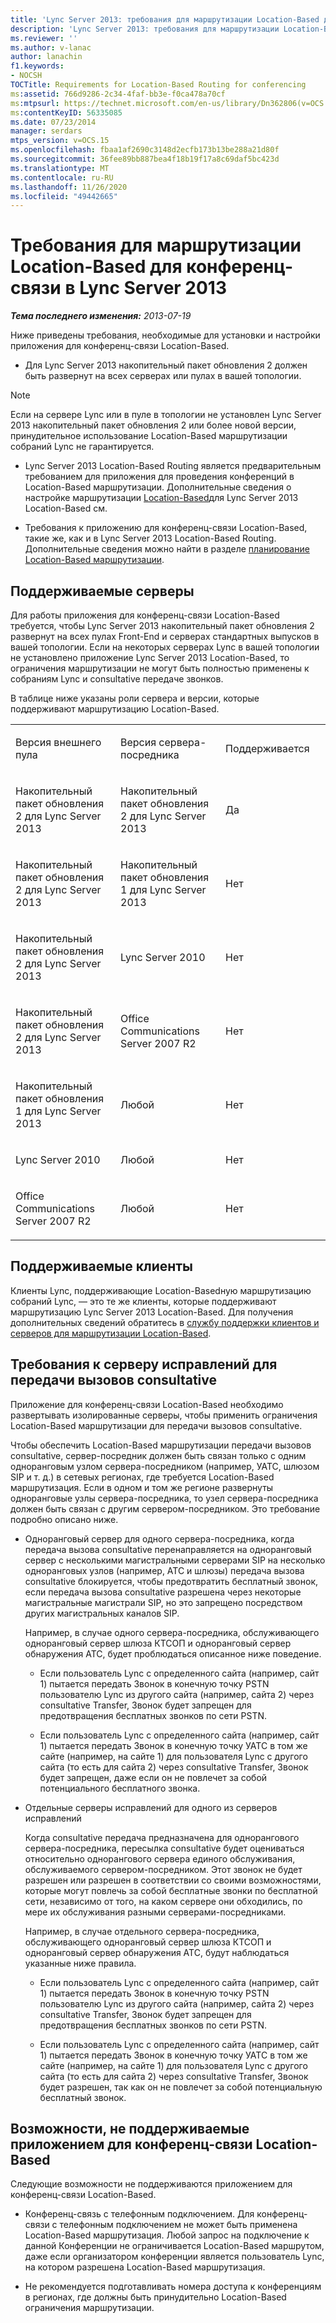 ```yaml
---
title: 'Lync Server 2013: требования для маршрутизации Location-Based для конференц-связи'
description: 'Lync Server 2013: требования для маршрутизации Location-Based для конференц-связи.'
ms.reviewer: ''
ms.author: v-lanac
author: lanachin
f1.keywords:
- NOCSH
TOCTitle: Requirements for Location-Based Routing for conferencing
ms:assetid: 766d9286-2c34-4faf-bb3e-f0ca478a70cf
ms:mtpsurl: https://technet.microsoft.com/en-us/library/Dn362806(v=OCS.15)
ms:contentKeyID: 56335085
ms.date: 07/23/2014
manager: serdars
mtps_version: v=OCS.15
ms.openlocfilehash: fbaa1af2690c3148d2ecfb173b13be288a21d80f
ms.sourcegitcommit: 36fee89bb887bea4f18b19f17a8c69daf5bc423d
ms.translationtype: MT
ms.contentlocale: ru-RU
ms.lasthandoff: 11/26/2020
ms.locfileid: "49442665"
---
```

# <a name="requirements-for-location-based-routing-for-conferencing-in-lync-server-2013"></a>Требования для маршрутизации Location-Based для конференц-связи в Lync Server 2013

<div data-xmlns="http://www.w3.org/1999/xhtml">

<div class="topic" data-xmlns="http://www.w3.org/1999/xhtml" data-msxsl="urn:schemas-microsoft-com:xslt" data-cs="https://msdn.microsoft.com/">

<div data-asp="https://msdn2.microsoft.com/asp">



</div>

<div id="mainSection">

<div id="mainBody">

<span> </span>

_**Тема последнего изменения:** 2013-07-19_

Ниже приведены требования, необходимые для установки и настройки приложения для конференц-связи Location-Based.

  - Для Lync Server 2013 накопительный пакет обновления 2 должен быть развернут на всех серверах или пулах в вашей топологии.

<div>


> [!NOTE]  
> Если на сервере Lync или в пуле в топологии не установлен Lync Server 2013 накопительный пакет обновления 2 или более новой версии, принудительное использование Location-Based маршрутизации собраний Lync не гарантируется.



</div>

  - Lync Server 2013 Location-Based Routing является предварительным требованием для приложения для проведения конференций в Location-Based маршрутизации. Дополнительные сведения о настройке маршрутизации [Location-Based](lync-server-2013-configuring-location-based-routing.md)для Lync Server 2013 Location-Based см.

  - Требования к приложению для конференц-связи Location-Based, такие же, как и в Lync Server 2013 Location-Based Routing. Дополнительные сведения можно найти в разделе [планирование Location-Based маршрутизации](lync-server-2013-planning-for-location-based-routing.md).

<div>

## <a name="supported-servers"></a>Поддерживаемые серверы

Для работы приложения для конференц-связи Location-Based требуется, чтобы Lync Server 2013 накопительный пакет обновления 2 развернут на всех пулах Front-End и серверах стандартных выпусков в вашей топологии. Если на некоторых серверах Lync в вашей топологии не установлено приложение Lync Server 2013 Location-Based, то ограничения маршрутизации не могут быть полностью применены к собраниям Lync и consultative передаче звонков.

В таблице ниже указаны роли сервера и версии, которые поддерживают маршрутизацию Location-Based.


<table>
<colgroup>
<col style="width: 33%" />
<col style="width: 33%" />
<col style="width: 33%" />
</colgroup>
<tbody>
<tr class="odd">
<td><p>Версия внешнего пула</p></td>
<td><p>Версия cервера-посредника</p></td>
<td><p>Поддерживается</p></td>
</tr>
<tr class="even">
<td><p>Накопительный пакет обновления 2 для Lync Server 2013</p></td>
<td><p>Накопительный пакет обновления 2 для Lync Server 2013</p></td>
<td><p>Да</p></td>
</tr>
<tr class="odd">
<td><p>Накопительный пакет обновления 2 для Lync Server 2013</p></td>
<td><p>Накопительный пакет обновления 1 для Lync Server 2013</p></td>
<td><p>Нет</p></td>
</tr>
<tr class="even">
<td><p>Накопительный пакет обновления 2 для Lync Server 2013</p></td>
<td><p>Lync Server 2010</p></td>
<td><p>Нет</p></td>
</tr>
<tr class="odd">
<td><p>Накопительный пакет обновления 2 для Lync Server 2013</p></td>
<td><p>Office Communications Server 2007 R2</p></td>
<td><p>Нет</p></td>
</tr>
<tr class="even">
<td><p>Накопительный пакет обновления 1 для Lync Server 2013</p></td>
<td><p>Любой</p></td>
<td><p>Нет</p></td>
</tr>
<tr class="odd">
<td><p>Lync Server 2010</p></td>
<td><p>Любой</p></td>
<td><p>Нет</p></td>
</tr>
<tr class="even">
<td><p>Office Communications Server 2007 R2</p></td>
<td><p>Любой</p></td>
<td><p>Нет</p></td>
</tr>
</tbody>
</table>


</div>

<div>

## <a name="supported-clients"></a>Поддерживаемые клиенты

Клиенты Lync, поддерживающие Location-Basedную маршрутизацию собраний Lync, — это те же клиенты, которые поддерживают маршрутизацию Lync Server 2013 Location-Based. Для получения дополнительных сведений обратитесь в [службу поддержки клиентов и серверов для маршрутизации Location-Based](lync-server-2013-client-and-server-support-for-location-based-routing.md).

</div>

<div>

## <a name="mediation-server-requirements-for-consultative-call-transfers"></a>Требования к серверу исправлений для передачи вызовов consultative

Приложение для конференц-связи Location-Based необходимо развертывать изолированные серверы, чтобы применить ограничения Location-Based маршрутизации для передачи вызовов consultative.

Чтобы обеспечить Location-Based маршрутизации передачи вызовов consultative, сервер-посредник должен быть связан только с одним одноранговым узлом сервера-посредником (например, УАТС, шлюзом SIP и т. д.) в сетевых регионах, где требуется Location-Based маршрутизация. Если в одном и том же регионе развернуты одноранговые узлы сервера-посредника, то узел сервера-посредника должен быть связан с другим сервером-посредником. Это требование подробно описано ниже.

  - Одноранговый сервер для одного сервера-посредника, когда передача вызова consultative перенаправляется на одноранговый сервер с несколькими магистральными серверами SIP на несколько одноранговых узлов (например, АТС и шлюзы) передача вызова consultative блокируется, чтобы предотвратить бесплатный звонок, если передача вызова consultative разрешена через некоторые магистральные магистрали SIP, но это запрещено посредством других магистральных каналов SIP.
    
    Например, в случае одного сервера-посредника, обслуживающего одноранговый сервер шлюза КТСОП и одноранговый сервер обнаружения АТС, будет проблюдаться описанное ниже поведение.
    
      - Если пользователь Lync с определенного сайта (например, сайт 1) пытается передать Звонок в конечную точку PSTN пользователю Lync из другого сайта (например, сайта 2) через consultative Transfer, Звонок будет запрещен для предотвращения бесплатных звонков по сети PSTN.
    
      - Если пользователь Lync с определенного сайта (например, сайт 1) пытается передать Звонок в конечную точку УАТС в том же сайте (например, на сайте 1) для пользователя Lync с другого сайта (то есть для сайта 2) через consultative Transfer, Звонок будет запрещен, даже если он не повлечет за собой потенциального бесплатного звонка.

  - Отдельные серверы исправлений для одного из серверов исправлений
    
    Когда consultative передача предназначена для однорангового сервера-посредника, пересылка consultative будет оцениваться относительно однорангового сервера единого обслуживания, обслуживаемого сервером-посредником. Этот звонок не будет разрешен или разрешен в соответствии со своими возможностями, которые могут повлечь за собой бесплатные звонки по бесплатной сети, независимо от того, на каком сервере они обходились, по мере их обслуживания разными серверами-посредниками.
    
    Например, в случае отдельного сервера-посредника, обслуживающего одноранговый сервер шлюза КТСОП и одноранговый сервер обнаружения АТС, будут наблюдаться указанные ниже правила.
    
      - Если пользователь Lync с определенного сайта (например, сайт 1) пытается передать Звонок в конечную точку PSTN пользователю Lync из другого сайта (например, сайта 2) через consultative Transfer, Звонок будет запрещен для предотвращения бесплатных звонков по сети PSTN.
    
      - Если пользователь Lync с определенного сайта (например, сайт 1) пытается передать Звонок в конечную точку УАТС в том же сайте (например, на сайте 1) для пользователя Lync с другого сайта (то есть для сайта 2) через consultative Transfer, Звонок будет разрешен, так как он не повлечет за собой потенциальную бесплатный звонок.

</div>

<div>

## <a name="capabilities-not-supported-by-the-location-based-routing-conferencing-application"></a>Возможности, не поддерживаемые приложением для конференц-связи Location-Based

Следующие возможности не поддерживаются приложением для конференц-связи Location-Based.

  - Конференц-связь с телефонным подключением. Для конференц-связи с телефонным подключением не может быть применена Location-Based маршрутизация. Любой запрос на подключение к данной Конференции не ограничивается Location-Based маршрутом, даже если организатором конференции является пользователь Lync, на котором разрешена Location-Based маршрутизация.

  - Не рекомендуется подготавливать номера доступа к конференциям в регионах, где должны быть принудительно Location-Based ограничения маршрутизации.

</div>

</div>

<span> </span>

</div>

</div>

</div>

